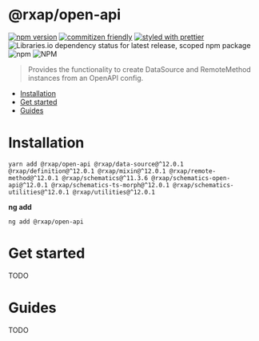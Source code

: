 @rxap/open-api
======

[![npm version](https://img.shields.io/npm/v/@rxap/open-api?style=flat-square)](https://www.npmjs.com/package/@rxap/open-api)
[![commitizen friendly](https://img.shields.io/badge/commitizen-friendly-brightgreen.svg?style=flat-square)](https://commitizen.github.io/cz-cli/)
[![styled with prettier](https://img.shields.io/badge/styled_with-prettier-ff69b4.svg?style=flat-square)](https://github.com/prettier/prettier)
![Libraries.io dependency status for latest release, scoped npm package](https://img.shields.io/librariesio/release/npm/@rxap/open-api)
![npm](https://img.shields.io/npm/dm/@rxap/open-api)
![NPM](https://img.shields.io/npm/l/@rxap/open-api)

> Provides the functionality to create DataSource and RemoteMethod instances from an OpenAPI config.

- [Installation](#installation)
- [Get started](#get-started)
- [Guides](#guides)

# Installation

```
yarn add @rxap/open-api @rxap/data-source@^12.0.1 @rxap/definition@^12.0.1 @rxap/mixin@^12.0.1 @rxap/remote-method@^12.0.1 @rxap/schematics@^11.3.6 @rxap/schematics-open-api@^12.0.1 @rxap/schematics-ts-morph@^12.0.1 @rxap/schematics-utilities@^12.0.1 @rxap/utilities@^12.0.1 
```

**ng add**
```
ng add @rxap/open-api
```

# Get started

TODO


# Guides

TODO


